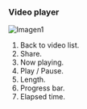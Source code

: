 ### Video player

![Imagen1](http://static.energysistem.com/images/manuals/39976/54dca2670bd7f.jpg)

1. Back to video list.
2. Share.
3. Now playing.
4. Play / Pause.
5. Length.
6. Progress bar.
7. Elapsed time.
